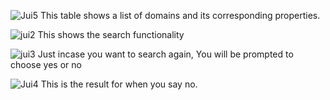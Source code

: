 ![Jui5](https://github.com/user-attachments/assets/6723c494-3d1b-4b62-981b-f1b9f232e8df)
  This table shows a list of domains and its corresponding properties.


![jui2](https://github.com/user-attachments/assets/96efabc7-4455-4cc5-9d16-f9bb2f1791fe)
  This shows the search functionality


![jui3](https://github.com/user-attachments/assets/24d5e900-2078-4d53-8d74-5d8e77fb7689)
  Just incase you want to search again, You will be prompted to choose yes or no


![Jui4](https://github.com/user-attachments/assets/e53a09f7-eaf5-4777-9501-f27889189c5d)
  This is the result for when you say no.
